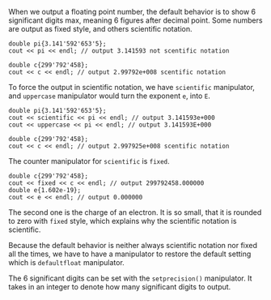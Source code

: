 
When we output a floating point number, the default behavior is to show 6 significant digits max, meaning 6 figures after decimal point. Some numbers are output as fixed style, and others scientific notation.
```
double pi{3.141'592'653'5};
cout << pi << endl; // output 3.141593 not scentific notation

double c{299'792'458};
cout << c << endl; // output 2.99792e+008 scentific notation
```

To force the output in scientific notation, we have `scientific` manipulator, and `uppercase` manipulator would turn the exponent `e`, into `E`.
```
double pi{3.141'592'653'5};
cout << scientific << pi << endl; // output 3.141593e+000
cout << uppercase << pi << endl; // output 3.141593E+000

double c{299'792'458};
cout << c << endl; // output 2.997925e+008 scentific notation
```

The counter manipulator for `scientific` is `fixed`.
```
double c{299'792'458};
cout << fixed << c << endl; // output 299792458.000000
double e{1.602e-19};
cout << e << endl; // output 0.000000
```
The second one is the charge of an electron. It is so small, that it is rounded to zero with `fixed` style, which explains why the scientific notation is scientific.

Because the default behavior is neither always scientific notation nor fixed all the times, we have to have a manipulator to restore the default setting which is `defaultfloat` manipulator.

The 6 significant digits can be set with the `setprecision()` manipulator. It takes in an integer to denote how many significant digits to output.